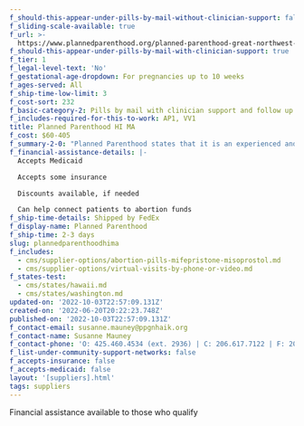 ```yaml
---
f_should-this-appear-under-pills-by-mail-without-clinician-support: false
f_sliding-scale-available: true
f_url: >-
  https://www.plannedparenthood.org/planned-parenthood-great-northwest-hawaii-alaska-indiana-kentuck/patients/telehealth/telemab
f_should-this-appear-under-pills-by-mail-with-clinician-support: true
f_tier: 1
f_legal-level-text: 'No'
f_gestational-age-dropdown: For pregnancies up to 10 weeks
f_ages-served: All
f_ship-time-low-limit: 3
f_cost-sort: 232
f_basic-category-2: Pills by mail with clinician support and follow up services
f_includes-required-for-this-to-work: AP1, VV1
title: Planned Parenthood HI MA
f_cost: $60-405
f_summary-2-0: "Planned Parenthood states that it is an experienced and trusted abortion provider. \_We also provide online telemedicine appointments for medication abortion for patients who have early pregnancies and no medical contraindications. \_Medications and supplies are conveniently shipped to your home. \_Our fees include all follow up services to ensure you are doing well after your abortion, including follow up done by telemedicine or if necessary in one of our health centers.\n\nFor pregnancies of over 8 weeks from last menstrual period, we may ask you to get an ultrasound."
f_financial-assistance-details: |-
  Accepts Medicaid

  Accepts some insurance

  Discounts available, if needed

  Can help connect patients to abortion funds
f_ship-time-details: Shipped by FedEx
f_display-name: Planned Parenthood
f_ship-time: 2-3 days
slug: plannedparenthoodhima
f_includes:
  - cms/supplier-options/abortion-pills-mifepristone-misoprostol.md
  - cms/supplier-options/virtual-visits-by-phone-or-video.md
f_states-test:
  - cms/states/hawaii.md
  - cms/states/washington.md
updated-on: '2022-10-03T22:57:09.131Z'
created-on: '2022-06-20T20:22:23.748Z'
published-on: '2022-10-03T22:57:09.131Z'
f_contact-email: susanne.mauney@ppgnhaik.org
f_contact-name: Susanne Mauney
f_contact-phone: 'O: 425.460.4534 (ext. 2936) | C: 206.617.7122 | F: 206.788.8339'
f_list-under-community-support-networks: false
f_accepts-insurance: false
f_accepts-medicaid: false
layout: '[suppliers].html'
tags: suppliers
---
```


Financial assistance available to those who qualify
